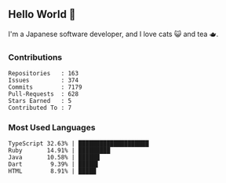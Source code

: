 ## Hello World 👋

I'm a Japanese software developer, and I love cats 😺 and tea 🫖.

### Contributions

    Repositories   : 163
    Issues         : 374
    Commits        : 7179
    Pull-Requests  : 628
    Stars Earned   : 5
    Contributed To : 7

### Most Used Languages

    TypeScript 32.63% | ████████████████████
    Ruby       14.91% | █████████
    Java       10.58% | ██████
    Dart        9.39% | █████▌
    HTML        8.91% | █████
